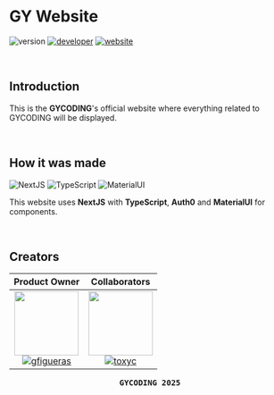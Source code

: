 # GY Website

![version](https://img.shields.io/badge/version-1.0.0-gold?style=for-the-badge)
[![developer](https://img.shields.io/badge/developed-GYCODING-B833FF?style=for-the-badge)](https://gycoding.com)
[![website](https://img.shields.io/badge/website-link-lightgrey?style=for-the-badge)](https://gycoding.com)

<br>

## Introduction

This is the **GYCODING**'s official website where everything related to GYCODING will be displayed.

<br>

## How it was made

![NextJS](https://img.shields.io/badge/Next%20JS-000000?style=for-the-badge&logo=nextdotjs&logoColor=white)
![TypeScript](https://img.shields.io/badge/TypeScript-007ACC?style=for-the-badge&logo=typescript&logoColor=white)
![MaterialUI](https://img.shields.io/badge/Material%20UI-007FFF?style=for-the-badge&logo=mui&logoColor=white)

This website uses **NextJS** with **TypeScript**, **Auth0** and **MaterialUI** for components.

<br>

## Creators

| Product Owner | Collaborators
| :---: | :---: |
| <img src="https://github.com/gy-gfigueras.png?size=115" width=115> <br> [![gfigueras](https://img.shields.io/badge/gfigueras-B833FF?style=for-the-badge)](https://github.com/gy-gfigueras) | <img src="https://github.com/gy-toxyc.png?size=115" width=115> <br> [![toxyc](https://img.shields.io/badge/toxyc-yellow?style=for-the-badge)](https://github.com/gy-toxyc) |

<pre align="center"><b>GYCODING 2025</b></pre>
